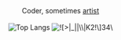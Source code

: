 <div align="center" >
  <div>
    Coder, sometimes <a href="https://github.com/asciimoth/3a_storage">artist</a>
  </div>
  <br>
  <span>
    <img align="top" src="https://github-readme-stats.vercel.app/api/top-langs/?username=asciimoth&layout=donut-vertical&langs_count=100&hide=lua,Makefile,roff,Ruby,Mustache,Perl,HTML,CSS,Dockerfile,AppleScript,Just,Haskell&theme=transparent&hide_border=true" alt="Top Langs" />
  </span>
  <span>
    <img align="top" src="https://i.imgur.com/28Iddmq.gif" alt="![>|_||\\|K2!\]34\" />
  </span>
  <br>
  <span>
<!--START_SECTION:prlist-->
<!--END_SECTION:prlist-->















  </span>
</div>
